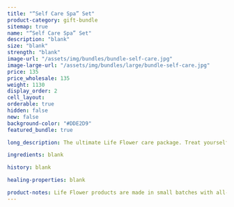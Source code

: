 ```yaml
---
title: "“Self Care Spa” Set"
product-category: gift-bundle
sitemap: true
name: "“Self Care Spa” Set"
description: "blank"
size: "blank"
strength: "blank"
image-url: "/assets/img/bundles/bundle-self-care.jpg"
image-large-url: "/assets/img/bundles/large/bundle-self-care.jpg"
price: 135
price_wholesale: 135
weight: 1130
display_order: 2
cell_layout:
orderable: true
hidden: false
new: false
background-color: "#DDE2D9"
featured_bundle: true

long_description: The ultimate Life Flower care package. Treat yourself to a luxurious, chemical-free spa set complete with our best selling Relief Balm, Herbal Bliss Bath Crystals, Aphrodite Bath bomb, Gypsy massage oil and plant based Lemongrass body wash. Everything you need to completely unwind and celebrate your divine being.

ingredients: blank

history: blank

healing-properties: blank

product-notes: Life Flower products are made in small batches with all-natural and boutique ingredients. Orders are processed and shipped in 7-10 business days. Please allow additional time for&nbsp;delivery.
---
```

